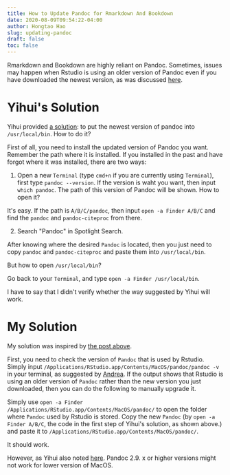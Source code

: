 ```yaml
---
title: How to Update Pandoc for Rmarkdown And Bookdown
date: 2020-08-09T09:54:22-04:00
author: Hongtao Hao
slug: updating-pandoc
draft: false
toc: false
---
```


Rmarkdown and Bookdown are highly reliant on Pandoc. Sometimes, issues may happen when Rstudio is using an older version of Pandoc even if you have downloaded the newest version, as was discussed [here](https://community.rstudio.com/t/how-to-make-r-markdown-use-an-updated-version-of-pandoc-on-my-mac/19923).

# Yihui's Solution

Yihui provided [a solution](https://community.rstudio.com/t/how-to-make-r-markdown-use-an-updated-version-of-pandoc-on-my-mac/19923/4): to put the newest version of pandoc into `/usr/local/bin`. How to do it?

First of all, you need to install the updated version of Pandoc you want. Remember the path where it is installed. If you installed in the past and have forgot where it was installed, there are two ways:

1. Open a new `Terminal` (type `cmd+n` if you are currently using `Terminal`), first type `pandoc --version`. If the version is waht you want, then input `which pandoc`. The path of this version of Pandoc will be shown. How to open it?

It's easy. If the path is `A/B/C/pandoc`, then input `open -a Finder A/B/C` and find the `pandoc` and `pandoc-citeproc` from there. 

 2. Search "Pandoc" in Spotlight Search. 

 After knowing where the desired `Pandoc` is located, then you just need to copy `pandoc` and `pandoc-citeproc` and paste them into `/usr/local/bin`.

 But how to open `/usr/local/bin`?

 Go back to your `Terminal`, and type `open -a Finder /usr/local/bin`.

I have to say that I didn't verify whether the way suggested by Yihui will work. 

# My Solution

My solution was inspired by [the post above](https://community.rstudio.com/t/how-to-make-r-markdown-use-an-updated-version-of-pandoc-on-my-mac/19923).

First, you need to check the version of `Pandoc` that is used by Rstudio. Simply input `/Applications/RStudio.app/Contents/MacOS/pandoc/pandoc -v` in your terminal, as suggested by [Andrea](https://community.rstudio.com/t/how-to-make-r-markdown-use-an-updated-version-of-pandoc-on-my-mac/19923). If the output shows that Rstudio is using an older version of `Pandoc` rather than the new version you just downloaded, then you can do the following to manually upgrade it. 

Simply use `open -a Finder /Applications/RStudio.app/Contents/MacOS/pandoc/` to open the folder where `Pandoc` used by Rstudio is stored. Copy the new `Pandoc` (by `open -a Finder A/B/C`, the code in the first step of Yihui's solution, as shown above.) and paste it to `/Applications/RStudio.app/Contents/MacOS/pandoc/`.

It should work. 

However, as Yihui also noted [here](https://community.rstudio.com/t/updated-pandoc-now-getting-an-error-when-i-knit-dyld-lazy-symbol-binding-failed/47692/4). Pandoc 2.9. x or higher versions might not work for lower version of MacOS.




